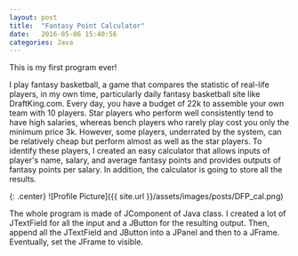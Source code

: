 ```yaml
---
layout: post
title:  "Fantasy Point Calculator"
date:   2016-05-06 15:40:56
categories: Java
---
```


This is my first program ever! 

I play fantasy basketball, a game that compares the statistic of real-life players, in my own time, particularly daily fantasy basketball site like DraftKing.com. Every day, you have a budget of 22k to assemble your own team with 10 players. Star players who perform well consistently tend to have high salaries, whereas bench players who rarely play cost you only the minimum price 3k. However, some players, underrated by the system, can be relatively cheap but perform almost as well as the star players. To identify these players, I created an easy calculator that allows inputs of player's name, salary, and average fantasy points and provides outputs of fantasy points per salary. In addition, the calculator is going to store all the results. 

{: .center}
![Profile Picture]({{ site.url }}/assets/images/posts/DFP_cal.png)

The whole program is made of JComponent of Java class. I created a lot of JTextField for all the input and a JButton for the resulting output. Then, append all the JTextField and JButton into a JPanel and then to a JFrame. Eventually, set the JFrame to visible.

